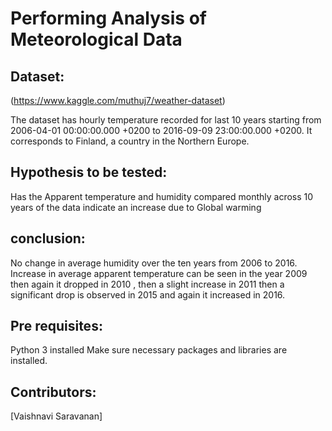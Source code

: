 # Performing Analysis of Meteorological Data
## Dataset:
(https://www.kaggle.com/muthuj7/weather-dataset)

The dataset has hourly temperature recorded for last 10 years starting from 2006-04-01 00:00:00.000 +0200 to 2016-09-09 23:00:00.000 +0200. It corresponds to Finland, a country in the Northern Europe.

## Hypothesis to be tested:
Has the Apparent temperature and humidity compared monthly across 10 years of the data indicate an increase due to Global warming

## conclusion:
No change in average humidity over the ten years from 2006 to 2016. Increase in average apparent temperature can be seen in the year 2009 then again it dropped in 2010 , then a slight increase in 2011 then a significant drop is observed in 2015 and again it increased in 2016.

## Pre requisites:
Python 3 installed
Make sure necessary packages and libraries are installed.

## Contributors:
[Vaishnavi Saravanan]
